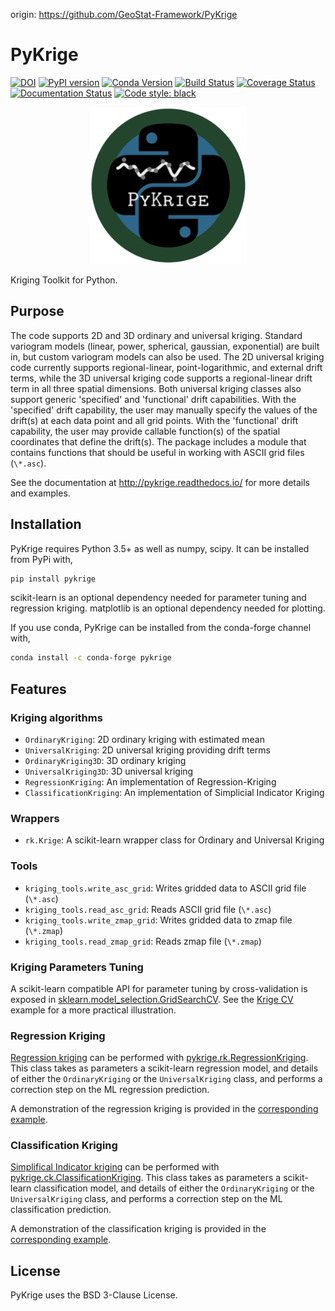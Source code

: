 origin: https://github.com/GeoStat-Framework/PyKrige

# PyKrige

[![DOI](https://zenodo.org/badge/DOI/10.5281/zenodo.3738604.svg)](https://doi.org/10.5281/zenodo.3738604)
[![PyPI version](https://badge.fury.io/py/PyKrige.svg)](https://badge.fury.io/py/PyKrige)
[![Conda Version](https://img.shields.io/conda/vn/conda-forge/pykrige.svg)](https://anaconda.org/conda-forge/pykrige)
[![Build Status](https://github.com/GeoStat-Framework/PyKrige/workflows/Continuous%20Integration/badge.svg?branch=main)](https://github.com/GeoStat-Framework/PyKrige/actions)
[![Coverage Status](https://coveralls.io/repos/github/GeoStat-Framework/PyKrige/badge.svg?branch=main)](https://coveralls.io/github/GeoStat-Framework/PyKrige?branch=main)
[![Documentation Status](https://readthedocs.org/projects/pykrige/badge/?version=stable)](http://pykrige.readthedocs.io/en/stable/?badge=stable)
[![Code style: black](https://img.shields.io/badge/code%20style-black-000000.svg)](https://github.com/psf/black)


<p align="center">
<img src="https://github.com/GeoStat-Framework/GeoStat-Framework.github.io/raw/master/docs/source/pics/PyKrige_250.png" alt="PyKrige-LOGO" width="251px"/>
</p>

Kriging Toolkit for Python.

## Purpose

The code supports 2D and 3D ordinary and universal kriging. Standard
variogram models (linear, power, spherical, gaussian, exponential) are
built in, but custom variogram models can also be used. The 2D universal
kriging code currently supports regional-linear, point-logarithmic, and
external drift terms, while the 3D universal kriging code supports a
regional-linear drift term in all three spatial dimensions. Both
universal kriging classes also support generic 'specified' and
'functional' drift capabilities. With the 'specified' drift capability,
the user may manually specify the values of the drift(s) at each data
point and all grid points. With the 'functional' drift capability, the
user may provide callable function(s) of the spatial coordinates that
define the drift(s). The package includes a module that contains
functions that should be useful in working with ASCII grid files (`\*.asc`).

See the documentation at <http://pykrige.readthedocs.io/> for more
details and examples.

## Installation

PyKrige requires Python 3.5+ as well as numpy, scipy. It can be
installed from PyPi with,

``` bash
pip install pykrige
```

scikit-learn is an optional dependency needed for parameter tuning and
regression kriging. matplotlib is an optional dependency needed for
plotting.

If you use conda, PyKrige can be installed from the <span
class="title-ref">conda-forge</span> channel with,

``` bash
conda install -c conda-forge pykrige
```

## Features

### Kriging algorithms

-   `OrdinaryKriging`: 2D ordinary kriging with estimated mean
-   `UniversalKriging`: 2D universal kriging providing drift terms
-   `OrdinaryKriging3D`: 3D ordinary kriging
-   `UniversalKriging3D`: 3D universal kriging
-   `RegressionKriging`: An implementation of Regression-Kriging
-   `ClassificationKriging`: An implementation of Simplicial Indicator
    Kriging

### Wrappers

-   `rk.Krige`: A scikit-learn wrapper class for Ordinary and Universal
    Kriging

### Tools

-   `kriging_tools.write_asc_grid`: Writes gridded data to ASCII grid file (`\*.asc`)
-   `kriging_tools.read_asc_grid`: Reads ASCII grid file (`\*.asc`)
-   `kriging_tools.write_zmap_grid`: Writes gridded data to zmap file (`\*.zmap`)
-   `kriging_tools.read_zmap_grid`: Reads zmap file (`\*.zmap`)

### Kriging Parameters Tuning

A scikit-learn compatible API for parameter tuning by cross-validation
is exposed in
[sklearn.model\_selection.GridSearchCV](http://scikit-learn.org/stable/modules/generated/sklearn.model_selection.GridSearchCV.html).
See the [Krige
CV](http://pykrige.readthedocs.io/en/latest/examples/08_krige_cv.html#sphx-glr-examples-08-krige-cv-py)
example for a more practical illustration.

### Regression Kriging

[Regression kriging](https://en.wikipedia.org/wiki/Regression-Kriging)
can be performed with
[pykrige.rk.RegressionKriging](http://pykrige.readthedocs.io/en/latest/examples/07_regression_kriging2d.html).
This class takes as parameters a scikit-learn regression model, and
details of either the `OrdinaryKriging` or the `UniversalKriging`
class, and performs a correction step on the ML regression prediction.

A demonstration of the regression kriging is provided in the
[corresponding
example](http://pykrige.readthedocs.io/en/latest/examples/07_regression_kriging2d.html#sphx-glr-examples-07-regression-kriging2d-py).

### Classification Kriging

[Simplifical Indicator
kriging](https://www.sciencedirect.com/science/article/abs/pii/S1002070508600254)
can be performed with
[pykrige.ck.ClassificationKriging](http://pykrige.readthedocs.io/en/latest/examples/10_classification_kriging2d.html).
This class takes as parameters a scikit-learn classification model, and
details of either the `OrdinaryKriging` or the `UniversalKriging` class,
and performs a correction step on the ML classification prediction.

A demonstration of the classification kriging is provided in the
[corresponding
example](http://pykrige.readthedocs.io/en/latest/examples/10_classification_kriging2d.html#sphx-glr-examples-10-classification-kriging2d-py).

## License

PyKrige uses the BSD 3-Clause License.
